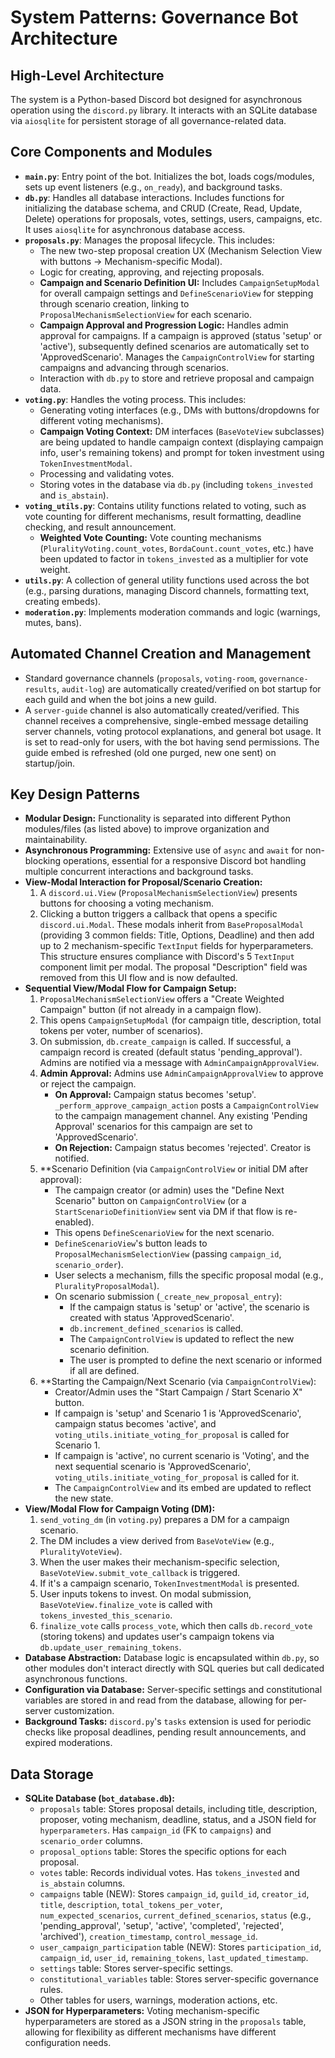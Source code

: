 # System Patterns: Governance Bot Architecture

## High-Level Architecture

The system is a Python-based Discord bot designed for asynchronous operation using the `discord.py` library. It interacts with an SQLite database via `aiosqlite` for persistent storage of all governance-related data.

## Core Components and Modules

*   **`main.py`**: Entry point of the bot. Initializes the bot, loads cogs/modules, sets up event listeners (e.g., `on_ready`), and background tasks.
*   **`db.py`**: Handles all database interactions. Includes functions for initializing the database schema, and CRUD (Create, Read, Update, Delete) operations for proposals, votes, settings, users, campaigns, etc. It uses `aiosqlite` for asynchronous database access.
*   **`proposals.py`**: Manages the proposal lifecycle. This includes:
    *   The new two-step proposal creation UX (Mechanism Selection View with buttons -> Mechanism-specific Modal).
    *   Logic for creating, approving, and rejecting proposals.
    *   **Campaign and Scenario Definition UI:** Includes `CampaignSetupModal` for overall campaign settings and `DefineScenarioView` for stepping through scenario creation, linking to `ProposalMechanismSelectionView` for each scenario.
    *   **Campaign Approval and Progression Logic:** Handles admin approval for campaigns. If a campaign is approved (status 'setup' or 'active'), subsequently defined scenarios are automatically set to 'ApprovedScenario'. Manages the `CampaignControlView` for starting campaigns and advancing through scenarios.
    *   Interaction with `db.py` to store and retrieve proposal and campaign data.
*   **`voting.py`**: Handles the voting process. This includes:
    *   Generating voting interfaces (e.g., DMs with buttons/dropdowns for different voting mechanisms).
    *   **Campaign Voting Context:** DM interfaces (`BaseVoteView` subclasses) are being updated to handle campaign context (displaying campaign info, user's remaining tokens) and prompt for token investment using `TokenInvestmentModal`.
    *   Processing and validating votes.
    *   Storing votes in the database via `db.py` (including `tokens_invested` and `is_abstain`).
*   **`voting_utils.py`**: Contains utility functions related to voting, such as vote counting for different mechanisms, result formatting, deadline checking, and result announcement.
    *   **Weighted Vote Counting:** Vote counting mechanisms (`PluralityVoting.count_votes`, `BordaCount.count_votes`, etc.) have been updated to factor in `tokens_invested` as a multiplier for vote weight.
*   **`utils.py`**: A collection of general utility functions used across the bot (e.g., parsing durations, managing Discord channels, formatting text, creating embeds).
*   **`moderation.py`**: Implements moderation commands and logic (warnings, mutes, bans).

## Automated Channel Creation and Management
*   Standard governance channels (`proposals`, `voting-room`, `governance-results`, `audit-log`) are automatically created/verified on bot startup for each guild and when the bot joins a new guild.
*   A `server-guide` channel is also automatically created/verified. This channel receives a comprehensive, single-embed message detailing server channels, voting protocol explanations, and general bot usage. It is set to read-only for users, with the bot having send permissions. The guide embed is refreshed (old one purged, new one sent) on startup/join.

## Key Design Patterns

*   **Modular Design:** Functionality is separated into different Python modules/files (as listed above) to improve organization and maintainability.
*   **Asynchronous Programming:** Extensive use of `async` and `await` for non-blocking operations, essential for a responsive Discord bot handling multiple concurrent interactions and background tasks.
*   **View-Modal Interaction for Proposal/Scenario Creation:**
    1.  A `discord.ui.View` (`ProposalMechanismSelectionView`) presents buttons for choosing a voting mechanism.
    2.  Clicking a button triggers a callback that opens a specific `discord.ui.Modal`. These modals inherit from `BaseProposalModal` (providing 3 common fields: Title, Options, Deadline) and then add up to 2 mechanism-specific `TextInput` fields for hyperparameters. This structure ensures compliance with Discord's 5 `TextInput` component limit per modal. The proposal "Description" field was removed from this UI flow and is now defaulted.
*   **Sequential View/Modal Flow for Campaign Setup:**
    1.  `ProposalMechanismSelectionView` offers a "Create Weighted Campaign" button (if not already in a campaign flow).
    2.  This opens `CampaignSetupModal` (for campaign title, description, total tokens per voter, number of scenarios).
    3.  On submission, `db.create_campaign` is called. If successful, a campaign record is created (default status 'pending_approval'). Admins are notified via a message with `AdminCampaignApprovalView`.
    4.  **Admin Approval:** Admins use `AdminCampaignApprovalView` to approve or reject the campaign.
        *   **On Approval:** Campaign status becomes 'setup'. `_perform_approve_campaign_action` posts a `CampaignControlView` to the campaign management channel. Any existing 'Pending Approval' scenarios for this campaign are set to 'ApprovedScenario'.
        *   **On Rejection:** Campaign status becomes 'rejected'. Creator is notified.
    5.  **Scenario Definition (via `CampaignControlView` or initial DM after approval):
        *   The campaign creator (or admin) uses the "Define Next Scenario" button on `CampaignControlView` (or a `StartScenarioDefinitionView` sent via DM if that flow is re-enabled).
        *   This opens `DefineScenarioView` for the next scenario.
        *   `DefineScenarioView`'s button leads to `ProposalMechanismSelectionView` (passing `campaign_id`, `scenario_order`).
        *   User selects a mechanism, fills the specific proposal modal (e.g., `PluralityProposalModal`).
        *   On scenario submission (`_create_new_proposal_entry`):
            *   If the campaign status is 'setup' or 'active', the scenario is created with status 'ApprovedScenario'.
            *   `db.increment_defined_scenarios` is called.
            *   The `CampaignControlView` is updated to reflect the new scenario definition.
            *   The user is prompted to define the next scenario or informed if all are defined.
    6.  **Starting the Campaign/Next Scenario (via `CampaignControlView`):
        *   Creator/Admin uses the "Start Campaign / Start Scenario X" button.
        *   If campaign is 'setup' and Scenario 1 is 'ApprovedScenario', campaign status becomes 'active', and `voting_utils.initiate_voting_for_proposal` is called for Scenario 1.
        *   If campaign is 'active', no current scenario is 'Voting', and the next sequential scenario is 'ApprovedScenario', `voting_utils.initiate_voting_for_proposal` is called for it.
        *   The `CampaignControlView` and its embed are updated to reflect the new state.
*   **View/Modal Flow for Campaign Voting (DM):**
    1.  `send_voting_dm` (in `voting.py`) prepares a DM for a campaign scenario.
    2.  The DM includes a view derived from `BaseVoteView` (e.g., `PluralityVoteView`).
    3.  When the user makes their mechanism-specific selection, `BaseVoteView.submit_vote_callback` is triggered.
    4.  If it's a campaign scenario, `TokenInvestmentModal` is presented.
    5.  User inputs tokens to invest. On modal submission, `BaseVoteView.finalize_vote` is called with `tokens_invested_this_scenario`.
    6.  `finalize_vote` calls `process_vote`, which then calls `db.record_vote` (storing tokens) and updates user's campaign tokens via `db.update_user_remaining_tokens`.
*   **Database Abstraction:** Database logic is encapsulated within `db.py`, so other modules don't interact directly with SQL queries but call dedicated asynchronous functions.
*   **Configuration via Database:** Server-specific settings and constitutional variables are stored in and read from the database, allowing for per-server customization.
*   **Background Tasks:** `discord.py`'s `tasks` extension is used for periodic checks like proposal deadlines, pending result announcements, and expired moderations.

## Data Storage

*   **SQLite Database (`bot_database.db`):**
    *   `proposals` table: Stores proposal details, including title, description, proposer, voting mechanism, deadline, status, and a JSON field for `hyperparameters`. Has `campaign_id` (FK to `campaigns`) and `scenario_order` columns.
    *   `proposal_options` table: Stores the specific options for each proposal.
    *   `votes` table: Records individual votes. Has `tokens_invested` and `is_abstain` columns.
    *   `campaigns` table (NEW): Stores `campaign_id`, `guild_id`, `creator_id`, `title`, `description`, `total_tokens_per_voter`, `num_expected_scenarios`, `current_defined_scenarios`, `status` (e.g., 'pending_approval', 'setup', 'active', 'completed', 'rejected', 'archived'), `creation_timestamp`, `control_message_id`.
    *   `user_campaign_participation` table (NEW): Stores `participation_id`, `campaign_id`, `user_id`, `remaining_tokens`, `last_updated_timestamp`.
    *   `settings` table: Stores server-specific settings.
    *   `constitutional_variables` table: Stores server-specific governance rules.
    *   Other tables for users, warnings, moderation actions, etc.
*   **JSON for Hyperparameters:** Voting mechanism-specific hyperparameters are stored as a JSON string in the `proposals` table, allowing for flexibility as different mechanisms have different configuration needs.